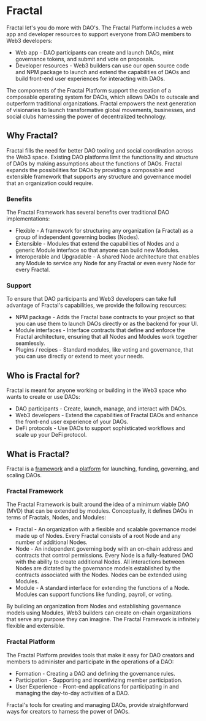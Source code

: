 # Fractal

Fractal let's you do more with DAO's. The Fractal Platform includes a web app and developer resources to support everyone from DAO members to Web3 developers:

* Web app - DAO participants can create and launch DAOs, mint governance tokens, and submit and vote on proposals.
* Developer resources - Web3 builders can use our open source code and NPM package to launch and extend the capabilities of DAOs and build front-end user experiences for interacting with DAOs.

The components of the Fractal Platform support the creation of a composable operating system for DAOs, which allows DAOs to outscale and outperform traditional organizations. Fractal empowers the next generation of visionaries to launch transformative global movements, businesses, and social clubs harnessing the power of decentralized technology.

## Why Fractal?

Fractal fills the need for better DAO tooling and social coordination across the Web3 space. Existing DAO platforms limit the functionality and structure of DAOs by making assumptions about the functions of DAOs. Fractal expands the possibilities for DAOs by providing a composable and extensible framework that supports any structure and governance model that an organization could require.

### Benefits

The Fractal Framework has several benefits over traditional DAO implementations:

* Flexible - A framework for structuring any organization (a Fractal) as a group of independent governing bodies (Nodes).
* Extensible - Modules that extend the capabilities of Nodes and a generic Module interface so that anyone can build new Modules.
* Interoperable and Upgradable - A shared Node architecture that enables any Module to service any Node for any Fractal or even every Node for every Fractal.

### Support

To ensure that DAO participants and Web3 developers can take full advantage of Fractal's capabilities, we provide the following resources:

* NPM package - Adds the Fractal base contracts to your project so that you can use them to launch DAOs directly or as the backend for your UI.
* Module interfaces - Interface contracts that define and enforce the Fractal architecture, ensuring that all Nodes and Modules work together seamlessly.
* Plugins / recipes - Standard modules, like voting and governance, that you can use directly or extend to meet your needs.

## Who is Fractal for?

Fractal is meant for anyone working or building in the Web3 space who wants to create or use DAOs:

* DAO participants - Create, launch, manage, and interact with DAOs.
* Web3 developers - Extend the capabilities of Fractal DAOs and enhance the front-end user experience of your DAOs.
* DeFi protocols - Use DAOs to support sophisticated workflows and scale up your DeFi protocol.

## What is Fractal?

Fractal is a [framework](./#fractal-framework) and a [platform](./#undefined) for launching, funding, governing, and scaling DAOs.

### Fractal Framework

The Fractal Framework is built around the idea of a minimum viable DAO (MVD) that can be extended by modules. Conceptually, it defines DAOs in terms of Fractals, Nodes, and Modules:

* Fractal - An organization with a flexible and scalable governance model made up of Nodes. Every Fractal consists of a root Node and any number of additional Nodes.
* Node - An independent governing body with an on-chain address and contracts that control permissions. Every Node is a fully-featured DAO with the ability to create additional Nodes. All interactions between Nodes are dictated by the governance models established by the contracts associated with the Nodes. Nodes can be extended using Modules.
* Module - A standard interface for extending the functions of a Node. Modules can support functions like funding, payroll, or voting.

By building an organization from Nodes and establishing governance models using Modules, Web3 builders can create on-chain organizations that serve any purpose they can imagine. The Fractal Framework is infinitely flexible and extensible.

### Fractal Platform

The Fractal Platform provides tools that make it easy for DAO creators and members to administer and participate in the operations of a DAO:

* Formation - Creating a DAO and defining the governance rules.
* Participation - Supporting and incentivizing member participation.
* User Experience - Front-end applications for participating in and managing the day-to-day activities of a DAO.

Fractal's tools for creating and managing DAOs, provide straightforward ways for creators to harness the power of DAOs.
